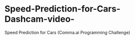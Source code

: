 # Speed-Prediction-for-Cars-Dashcam-video-
Speed Prediction for Cars (Comma.ai Programming Challenge) 
